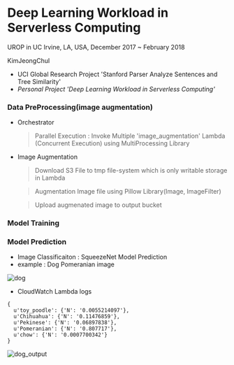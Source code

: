 # Deep Learning Workload in Serverless Computing
UROP in UC Irvine, LA, USA, December 2017 ~ February 2018

KimJeongChul
 - UCI Global Research Project 'Stanford Parser Analyze Sentences and Tree Similarity'
 - *Personal Project 'Deep Learning Workload in Serverless Computing'*
 
### Data PreProcessing(image augmentation)
 - Orchestrator
 
    > Parallel Execution : Invoke Multiple 'image_augmentation' Lambda (Concurrent Execution) using MultiProcessing Library
    
 - Image Augmentation
 
    > Download S3 File to tmp file-system which is only writable storage in Lambda
    
    > Augmentation Image file using Pillow Library(Image, ImageFilter)
    
    > Upload augmenated image to output bucket
    
### Model Training

### Model Prediction
 
 - Image Classificaiton : SqueezeNet Model Prediction
 - example : Dog Pomeranian image
 
 ![dog](https://user-images.githubusercontent.com/10591350/64076271-a47da280-ccfd-11e9-9e4c-8f3e6c989eb9.jpg)
 
 - CloudWatch Lambda logs
 ```
{
   u'toy_poodle': {'N': '0.0055214097'}, 
   u'Chihuahua': {'N': '0.11476859'}, 
   u'Pekinese': {'N': '0.06897838'}, 
   u'Pomeranian': {'N': '0.807717'}, 
   u'chow': {'N': '0.0007700342'}
} 
 ```
 ![dog_output](https://user-images.githubusercontent.com/10591350/64076286-edcdf200-ccfd-11e9-8958-c83c0e93e6ea.png)
